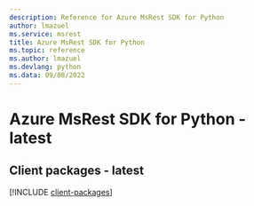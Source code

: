 ```yaml
---
description: Reference for Azure MsRest SDK for Python
author: lmazuel
ms.service: msrest
title: Azure MsRest SDK for Python
ms.topic: reference
ms.author: lmazuel
ms.devlang: python
ms.data: 09/08/2022
---
```

# Azure MsRest SDK for Python - latest

## Client packages - latest
[!INCLUDE [client-packages](msrest-client-index.md)]